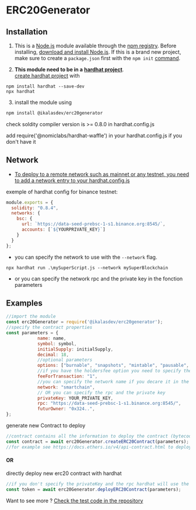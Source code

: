 # ERC20Generator


## Installation

1. This is a [Node.js](https://nodejs.org/en/) module available through the
[npm registry](https://www.npmjs.com/).
Before installing, [download and install Node.js](https://nodejs.org/en/download/). 
If this is a brand new project, make sure to create a `package.json` first with
the ``npm init``  [command](https://docs.npmjs.com/creating-a-package-json-file).

2.  **This module need to be in a** [**hardhat project**](https://hardhat.org/getting-started/).  
[create hardhat project](https://hardhat.org/getting-started/) with 
```
npm install hardhat --save-dev
npx hardhat
```

3. install the module using
```bash
npm install @ikalasdev/erc20generator
```

check soldity compiler version is >= 0.8.0 in hardhat.config.js

add require('@nomiclabs/hardhat-waffle') in your hardhat.config.js if you don't have it

## Network
- [To deploy to a remote network such as mainnet or any testnet, you need to add a network entry to your hardhat.config.js](https://hardhat.org/tutorial/deploying-to-a-live-network.html#deploying-to-remote-networks)

exemple of hardhat config for binance testnet:
```js
module.exports = {
  solidity: "0.8.4",
  networks: {
    bsc: {
      url: `https://data-seed-prebsc-1-s1.binance.org:8545/`,
      accounts: [`${YOURPRIVATE_KEY}`]
    }
  }
};
```

- you can specify the network to use with the `--network` flag.
```
npx hardhat run .\mySuperScript.js --network mySuperBlockchain
```
- or you can specify the network rpc and the private key in the fonction parameters

## Examples

```js
//import the module
const erc20Generator = require('@ikalasdev/erc20generator');
//specify the contract properties
const parameters = {
            name: name,
            symbol: symbol,
            initialSupply: initialSupply,
            decimal: 18,
            //optional parameters
            options: ["burnable", "snapshots", "mintable", "pausable", "permit", "vote", "flashminting", "holdersFee"],
            //if you have the holdersfee option you need to specify the fee
            feeForTransaction: "1",
            //you can specify the network name if you decare it in the hardhat.config.js
            network: "smartchain",
            // OR you can specify the rpc and the private key 
            privateKey: YOUR_PRIVATE_KEY,
            rpc: "https://data-seed-prebsc-1-s1.binance.org:8545/",
            futurOwner: "0x324..",
};
```

generate new Contract to deploy
```js
//contract contains all the information to deploy the contract (bytecode, abi, ...)
const contract = await erc20Generator.createERC20Contract(parameters);
//for example see https://docs.ethers.io/v4/api-contract.html to deploy it 
```
#### OR 
directly deploy new erc20 contract with hardhat
```js
//if you don't specify the privateKey and the rpc hardhat will use the default network in your hardhat.config.js
const token = await erc20Generator.deployERC20Contract(parameters);
```
  
Want to see more ? [Check the test code in the repository](https://github.com/ikalasdev/ERC20Generator)



